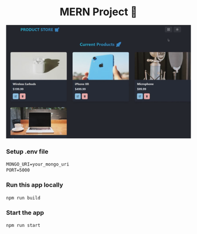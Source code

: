 <h1 align="center">MERN Project 🚀</h1>

![Demo App](./Frontend/public/screenshot-for-readme.png)

### Setup .env file

```shell
MONGO_URI=your_mongo_uri
PORT=5000
```

### Run this app locally

```shell
npm run build
```

### Start the app

```shell
npm run start
```
